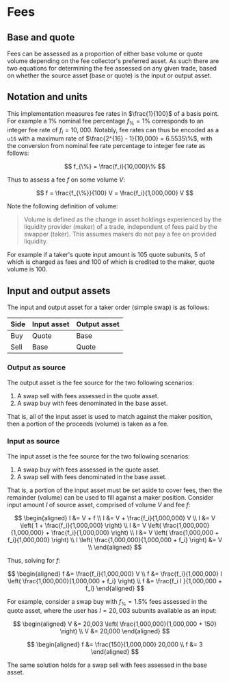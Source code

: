 # Fees

## Base and quote

Fees can be assessed as a proportion of either base volume or quote volume
depending on the fee collector's preferred asset. As such there are two
equations for determining the fee assessed on any given trade, based on whether
the source asset (base or quote) is the input or output asset.

## Notation and units

This implementation measures fee rates in $\frac{1}{100}$ of a basis point. For
example a $1\%$ nominal fee percentage $f_{\%} = 1\%$ corresponds to an integer
fee rate of $f_i = 10,000$. Notably, fee rates can thus be encoded as a `u16`
with a maximum rate of $\frac{2^{16} - 1}{10,000} = 6.5535\%$, with the
conversion from nominal fee rate percentage to integer fee rate as follows:

$$
f_{\%} = \frac{f_i}{10,000}\%
$$

Thus to assess a fee $f$ on some volume $V$:

$$
f = \frac{f_{\%}}{100} V = \frac{f_i}{1,000,000} V
$$

Note the following definition of volume:

> Volume is defined as the change in asset holdings experienced by the liquidity
> provider (maker) of a trade, independent of fees paid by the swapper (taker).
> This assumes makers do not pay a fee on provided liquidity.

For example if a taker's quote input amount is 105 quote subunits, 5 of which is
charged as fees and 100 of which is credited to the maker, quote volume is 100.

## Input and output assets

The input and output asset for a taker order (simple swap) is as follows:

| Side | Input asset | Output asset |
| ---- | ----------- | ------------ |
| Buy  | Quote       | Base         |
| Sell | Base        | Quote        |

### Output as source

The output asset is the fee source for the two following scenarios:

1. A swap sell with fees assessed in the quote asset.
1. A swap buy with fees denominated in the base asset.

That is, all of the input asset is used to match against the maker position,
then a portion of the proceeds (volume) is taken as a fee.

### Input as source

The input asset is the fee source for the two following scenarios:

1. A swap buy with fees assessed in the quote asset.
1. A swap sell with fees denominated in the base asset.

That is, a portion of the input asset must be set aside to cover fees, then the
remainder (volume) can be used to fill against a maker position. Consider input
amount $I$ of source asset, comprised of volume $V$ and fee $f$:

$$
\begin{aligned}
I &= V + f \\
I &= V + \frac{f_i}{1,000,000} V \\
I &= V \left( 1 + \frac{f_i}{1,000,000} \right) \\
I &= V \left( \frac{1,000,000}{1,000,000} + \frac{f_i}{1,000,000} \right) \\
I &= V \left( \frac{1,000,000 + f_i}{1,000,000} \right) \\
I \left( \frac{1,000,000}{1,000,000 + f_i} \right) &= V \\
\end{aligned}
$$

Thus, solving for $f$:

$$
\begin{aligned}
f &= \frac{f_i}{1,000,000} V  \\
f &= \frac{f_i}{1,000,000} I \left( \frac{1,000,000}{1,000,000 + f_i} \right) \\
f &= \frac{f_i I }{1,000,000 + f_i}
\end{aligned}
$$

For example, consider a swap buy with $f_{\%} = 1.5\%$ fees assessed in the
quote asset, where the user has $I = 20,003$ subunits available as an input:

$$
\begin{aligned}
V &= 20,003 \left( \frac{1,000,000}{1,000,000 + 150} \right) \\
V &= 20,000
\end{aligned}
$$

$$
\begin{aligned}
f &= \frac{150}{1,000,000} 20,000  \\
f &= 3
\end{aligned}
$$

The same solution holds for a swap sell with fees assessed in the base asset.
